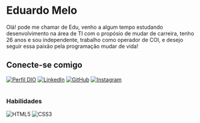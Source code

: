 # Eduardo Melo

Olá! pode me chamar de Edu, venho a algum tempo estudando desenvolvimento na área de TI com o propósio de mudar de carreira, tenho 26 anos e sou independente, trabalho como operador de COI, e desejo seguir essa paixão pela programação mudar de vida!

## Conecte-se comigo

[![Perfil DIO](https://img.shields.io/badge/-Meu%20Perfil%20na%20DIO-000?style=for-the-badge)](https://www.dio.me/users/edumelobr7) 
[![LinkedIn](https://img.shields.io/badge/LinkedIn-000?style=for-the-badge&logo=linkedin&logoColor=fff)](https://www.linkedin.com/in/eduardo-melo-337707221/)
[![GitHub](https://img.shields.io/badge/GitHub-000?style=for-the-badge&logo=github&logoColor=fff)](https://github.com/Eduardmelorocha)
[![Instagram](https://img.shields.io/badge/Instagram-000?style=for-the-badge&logo=instagram)](https://www.instagram.com/oieusouedu/)

#

### Habilidades 

![HTML5](https://img.shields.io/badge/HTML5-000?style=for-the-badge&logo=html5)
![CSS3](https://img.shields.io/badge/CSS3-000?style=for-the-badge&logo=css3&logoColor=264CE4)